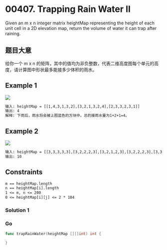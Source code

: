 # 00407. Trapping Rain Water II

Given an m x n integer matrix heightMap representing the height of each unit cell in a 2D elevation map, return the volume of water it can trap after raining.

## 题目大意

给你一个 m x n 的矩阵，其中的值均为非负整数，代表二维高度图每个单元的高度，请计算图中形状最多能接多少体积的雨水。

## Example 1

![](https://gitee.com/geekhall/pic/raw/main/img/20211103105119.png)

```txt
输入: heightMap = [[1,4,3,1,3,2],[3,2,1,3,2,4],[2,3,3,2,3,1]]
输出: 4
解释: 下雨后，雨水将会被上图蓝色的方块中。总的接雨水量为1+2+1=4。
```

## Example 2

![](https://gitee.com/geekhall/pic/raw/main/img/20211103105206.png)

```txt
输入: heightMap = [[3,3,3,3,3],[3,2,2,2,3],[3,2,1,2,3],[3,2,2,2,3],[3,3,3,3,3]]
输出: 10
```

## Constraints

```txt
m == heightMap.length
n == heightMap[i].length
1 <= m, n <= 200
0 <= heightMap[i][j] <= 2 * 104
```

### Solution 1

### Go

```go
func trapRainWater(heightMap [][]int) int {

}
```
